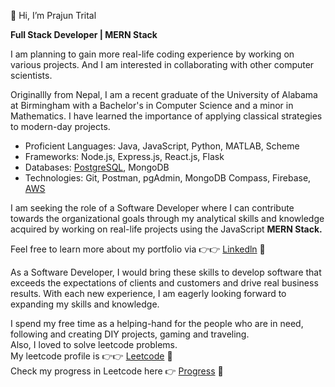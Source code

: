 👋 Hi, I’m Prajun Trital

**Full Stack Developer | MERN Stack**

I am planning to gain more real-life coding experience by working on various projects. And I am interested in collaborating with other computer scientists.

Originallly from Nepal, I am a recent graduate of the University of Alabama at Birmingham with a Bachelor's in Computer Science and a minor in Mathematics. I have learned the importance of applying classical strategies to modern-day projects. 

- Proficient Languages: Java, JavaScript, Python, MATLAB, Scheme
- Frameworks: Node.js, Express.js, React.js, Flask
- Databases: [PostgreSQL](https://www.coursera.org/account/accomplishments/certificate/372LP42RNZGN), MongoDB
- Technologies: Git, Postman, pgAdmin, MongoDB Compass, Firebase, [AWS](https://www.coursera.org/account/accomplishments/certificate/CHNARFAEJCMZ)

I am seeking the role of a Software Developer where I can contribute towards the organizational goals through my analytical skills and knowledge acquired by working on real-life projects using the JavaScript **MERN Stack.**

Feel free to learn more about my portfolio via 👉👉 [Linkedln](https://www.linkedin.com/in/prajuntrital/) 🚀

As a Software Developer, I would bring these skills to develop software that exceeds the expectations of clients and customers and drive real business results. With each new experience, I am eagerly looking forward to expanding my skills and knowledge.

I spend my free time as a helping-hand for the people who are in need, following and creating DIY projects, gaming and traveling.<br>
Also, I loved to solve leetcode problems.<br>
My leetcode profile is 👉👉 [Leetcode](https://leetcode.com/prajun7/) 🚀 <br>
Check my progress in Leetcode here 👉 [Progress](https://github.com/prajun77/Leetcode) 🚀 <br>



<!---
prajun77/prajun77 is a ✨ special ✨ repository because its `README.md` (this file) appears on your GitHub profile.
You can click the Preview link to take a look at your changes.
--->
